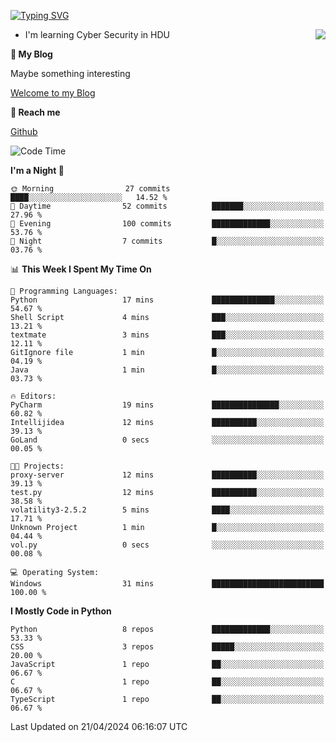 [![Typing SVG](https://readme-typing-svg.herokuapp.com?font=Fira+Code&pause=1000&random=false&width=450&height=60&lines=Hello+%F0%9F%91%8B%F0%9F%8F%BB;I'm+JBNRZ)](https://git.io/typing-svg)

<a href="#">
  <img align="right" src="https://github-readme-stats.vercel.app/api?username=JBNRZ&show_icons=true&bg_color=15,f2f7fd,E0EAFC" />
</a>

- I'm learning Cyber Security in HDU

 **🌱 My Blog**

Maybe something interesting

[Welcome to my Blog](https://jbnrz.com.cn/)

 **💬 Reach me** 

[Github](https://github.com/JBNRZ)


<!--START_SECTION:waka-->
![Code Time](http://img.shields.io/badge/Code%20Time-422%20hrs%2042%20mins-blue)

**I'm a Night 🦉** 

```text
🌞 Morning                27 commits          ████░░░░░░░░░░░░░░░░░░░░░   14.52 % 
🌆 Daytime                52 commits          ███████░░░░░░░░░░░░░░░░░░   27.96 % 
🌃 Evening                100 commits         █████████████░░░░░░░░░░░░   53.76 % 
🌙 Night                  7 commits           █░░░░░░░░░░░░░░░░░░░░░░░░   03.76 % 
```


📊 **This Week I Spent My Time On** 

```text
💬 Programming Languages: 
Python                   17 mins             ██████████████░░░░░░░░░░░   54.67 % 
Shell Script             4 mins              ███░░░░░░░░░░░░░░░░░░░░░░   13.21 % 
textmate                 3 mins              ███░░░░░░░░░░░░░░░░░░░░░░   12.11 % 
GitIgnore file           1 min               █░░░░░░░░░░░░░░░░░░░░░░░░   04.19 % 
Java                     1 min               █░░░░░░░░░░░░░░░░░░░░░░░░   03.73 % 

🔥 Editors: 
PyCharm                  19 mins             ███████████████░░░░░░░░░░   60.82 % 
Intellijidea             12 mins             ██████████░░░░░░░░░░░░░░░   39.13 % 
GoLand                   0 secs              ░░░░░░░░░░░░░░░░░░░░░░░░░   00.05 % 

🐱‍💻 Projects: 
proxy-server             12 mins             ██████████░░░░░░░░░░░░░░░   39.13 % 
test.py                  12 mins             ██████████░░░░░░░░░░░░░░░   38.58 % 
volatility3-2.5.2        5 mins              ████░░░░░░░░░░░░░░░░░░░░░   17.71 % 
Unknown Project          1 min               █░░░░░░░░░░░░░░░░░░░░░░░░   04.44 % 
vol.py                   0 secs              ░░░░░░░░░░░░░░░░░░░░░░░░░   00.08 % 

💻 Operating System: 
Windows                  31 mins             █████████████████████████   100.00 % 
```

**I Mostly Code in Python** 

```text
Python                   8 repos             █████████████░░░░░░░░░░░░   53.33 % 
CSS                      3 repos             █████░░░░░░░░░░░░░░░░░░░░   20.00 % 
JavaScript               1 repo              ██░░░░░░░░░░░░░░░░░░░░░░░   06.67 % 
C                        1 repo              ██░░░░░░░░░░░░░░░░░░░░░░░   06.67 % 
TypeScript               1 repo              ██░░░░░░░░░░░░░░░░░░░░░░░   06.67 % 
```




 Last Updated on 21/04/2024 06:16:07 UTC
<!--END_SECTION:waka-->
